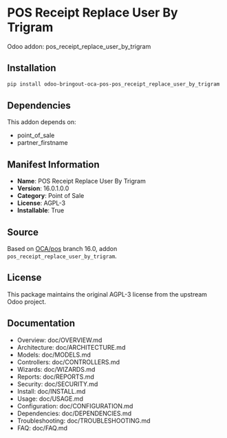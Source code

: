 # POS Receipt Replace User By Trigram

Odoo addon: pos_receipt_replace_user_by_trigram

## Installation

```bash
pip install odoo-bringout-oca-pos-pos_receipt_replace_user_by_trigram
```

## Dependencies

This addon depends on:
- point_of_sale
- partner_firstname

## Manifest Information

- **Name**: POS Receipt Replace User By Trigram
- **Version**: 16.0.1.0.0
- **Category**: Point of Sale
- **License**: AGPL-3
- **Installable**: True

## Source

Based on [OCA/pos](https://github.com/OCA/pos) branch 16.0, addon `pos_receipt_replace_user_by_trigram`.

## License

This package maintains the original AGPL-3 license from the upstream Odoo project.

## Documentation

- Overview: doc/OVERVIEW.md
- Architecture: doc/ARCHITECTURE.md
- Models: doc/MODELS.md
- Controllers: doc/CONTROLLERS.md
- Wizards: doc/WIZARDS.md
- Reports: doc/REPORTS.md
- Security: doc/SECURITY.md
- Install: doc/INSTALL.md
- Usage: doc/USAGE.md
- Configuration: doc/CONFIGURATION.md
- Dependencies: doc/DEPENDENCIES.md
- Troubleshooting: doc/TROUBLESHOOTING.md
- FAQ: doc/FAQ.md
